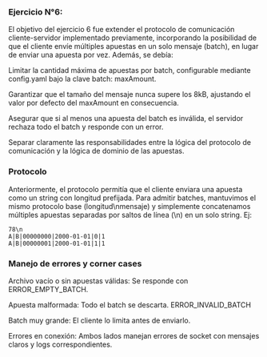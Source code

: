 ### Ejercicio N°6:

El objetivo del ejercicio 6 fue extender el protocolo de comunicación cliente-servidor implementado previamente, incorporando la posibilidad de que el cliente envíe múltiples apuestas en un solo mensaje (batch), en lugar de enviar una apuesta por vez. Además, se debía:

Limitar la cantidad máxima de apuestas por batch, configurable mediante config.yaml bajo la clave batch: maxAmount.

Garantizar que el tamaño del mensaje nunca supere los 8kB, ajustando el valor por defecto del maxAmount en consecuencia.

Asegurar que si al menos una apuesta del batch es inválida, el servidor rechaza todo el batch y responde con un error.

Separar claramente las responsabilidades entre la lógica del protocolo de comunicación y la lógica de dominio de las apuestas.

### Protocolo
Anteriormente, el protocolo permitía que el cliente enviara una apuesta como un string con longitud prefijada. Para admitir batches, mantuvimos el mismo protocolo base (longitud\nmensaje) y simplemente concatenamos múltiples apuestas separadas por saltos de línea (\n) en un solo string.
Ej:
```
78\n
A|B|00000000|2000-01-01|0|1
A|B|00000001|2000-01-01|1|1
```

### Manejo de errores y corner cases
Archivo vacío o sin apuestas válidas: Se responde con ERROR_EMPTY_BATCH.

Apuesta malformada: Todo el batch se descarta. ERROR_INVALID_BATCH

Batch muy grande: El cliente lo limita antes de enviarlo.

Errores en conexión: Ambos lados manejan errores de socket con mensajes claros y logs correspondientes.